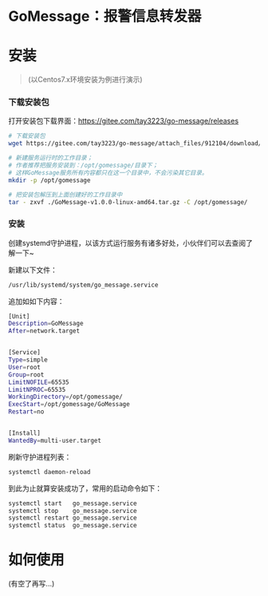 # GoMessage：报警信息转发器

# 安装

> (以Centos7.x环境安装为例进行演示)

### 下载安装包

打开安装包下载界面：https://gitee.com/tay3223/go-message/releases

```bash
# 下载安装包
wget https://gitee.com/tay3223/go-message/attach_files/912104/download/GoMessage-v1.0.0-linux-amd64.tar.gz

# 新建服务运行时的工作目录；
# 作者推荐把服务安装到：/opt/gomessage/目录下；
# 这样GoMessage服务所有内容都只在这一个目录中，不会污染其它目录。
mkdir -p /opt/gomessage

# 把安装包解压到上面创建好的工作目录中
tar - zxvf ./GoMessage-v1.0.0-linux-amd64.tar.gz -C /opt/gomessage/
```

### 安装

创建systemd守护进程，以该方式运行服务有诸多好处，小伙伴们可以去查阅了解一下~

新建以下文件：

```bash
/usr/lib/systemd/system/go_message.service
```

追加如如下内容：

```bash
[Unit]
Description=GoMessage
After=network.target


[Service]
Type=simple
User=root
Group=root
LimitNOFILE=65535
LimitNPROC=65535
WorkingDirectory=/opt/gomessage/
ExecStart=/opt/gomessage/GoMessage
Restart=no


[Install]
WantedBy=multi-user.target
```

刷新守护进程列表：

```bash
systemctl daemon-reload
```

到此为止就算安装成功了，常用的启动命令如下：

```bash
systemctl start   go_message.service
systemctl stop    go_message.service
systemctl restart go_message.service
systemctl status  go_message.service
```

# 如何使用

(有空了再写...)